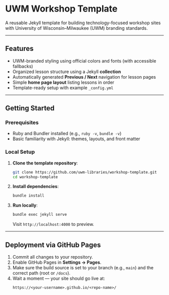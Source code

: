 # UWM Workshop Template

A reusable Jekyll template for building technology-focused workshop sites with University of Wisconsin–Milwaukee (UWM) branding standards.

---

## Features

- UWM-branded styling using official colors and fonts (with accessible fallbacks)
- Organized lesson structure using a Jekyll **collection**
- Automatically generated **Previous / Next** navigation for lesson pages
- Simple **home page layout** listing lessons in order
- Template-ready setup with example `_config.yml`

---

## Getting Started

### Prerequisites

- Ruby and Bundler installed (e.g., `ruby -v`, `bundle -v`)
- Basic familiarity with Jekyll: themes, layouts, and front matter

### Local Setup

1. **Clone the template repository**:

   ```bash
   git clone https://github.com/uwm-libraries/workshop-template.git
   cd workshop-template
   ```

2. **Install dependencies**:

   ```bash
   bundle install
   ```

3. **Run locally**:

   ```bash
   bundle exec jekyll serve
   ```

   Visit `http://localhost:4000` to preview.

---

## Deployment via GitHub Pages

1. Commit all changes to your repository.
2. Enable GitHub Pages in **Settings → Pages**.
3. Make sure the build source is set to your branch (e.g., `main`) and the correct path (root or `/docs`).
4. Wait a moment — your site should go live at:
   ```
   https://<your-username>.github.io/<repo-name>/
   ```

